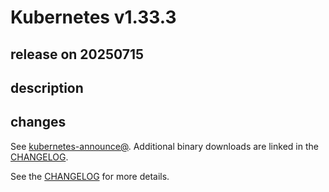 # Kubernetes v1.33.3

## release on 20250715

## description

## changes

See <a href="https://groups.google.com/forum/#!forum/kubernetes-announce" rel="nofollow">kubernetes-announce@</a>. Additional binary downloads are linked in the <a href="https://github.com/kubernetes/kubernetes/blob/master/CHANGELOG/CHANGELOG-1.33.md">CHANGELOG</a>.

See the <a href="https://github.com/kubernetes/kubernetes/blob/master/CHANGELOG/CHANGELOG-1.33.md">CHANGELOG</a> for more details.

